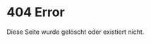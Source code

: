 <!-- title: 404 Error -->
<!-- robots: noindex, nofollow -->

# 404 Error

Diese Seite wurde gelöscht oder existiert nicht.